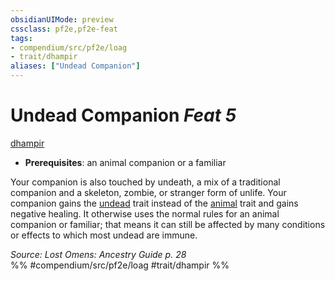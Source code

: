 ```yaml
---
obsidianUIMode: preview
cssclass: pf2e,pf2e-feat
tags:
- compendium/src/pf2e/loag
- trait/dhampir
aliases: ["Undead Companion"]
---
```

# Undead Companion  *Feat 5*  
[dhampir](rules/traits/dhampir-b1.md)  

- **Prerequisites**: an animal companion or a familiar

Your companion is also touched by undeath, a mix of a traditional companion and a skeleton, zombie, or stranger form of unlife. Your companion gains the [undead](rules/traits/undead.md) trait instead of the [animal](rules/traits/animal.md) trait and gains negative healing. It otherwise uses the normal rules for an animal companion or familiar; that means it can still be affected by many conditions or effects to which most undead are immune.

*Source: Lost Omens: Ancestry Guide p. 28*  
%% #compendium/src/pf2e/loag #trait/dhampir %%